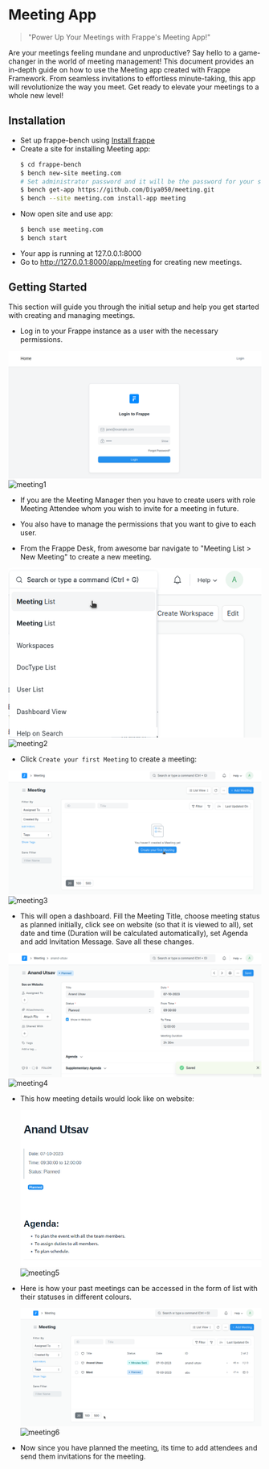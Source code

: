 # Meeting App

>"Power Up Your Meetings with Frappe's Meeting App!"

Are your meetings feeling mundane and unproductive? Say hello to a game-changer in the world of meeting management! This document provides an in-depth guide on how to use the Meeting app created with Frappe Framework. From seamless invitations to effortless minute-taking, this app will revolutionize the way you meet. Get ready to elevate your meetings to a whole new level!

## Installation

- Set up frappe-bench using [Install frappe](https://github.com/D-codE-Hub/Frappe-ERPNext-Version-14--in-Ubuntu-22.04-LTS)
- Create a site for installing Meeting app:
  ```bash
  $ cd frappe-bench
  $ bench new-site meeting.com
  # Set administrator password and it will be the password for your site with username "administrator"
  $ bench get-app https://github.com/Diya050/meeting.git
  $ bench --site meeting.com install-app meeting
  ```
- Now open site and use app:
  ```bash
  $ bench use meeting.com
  $ bench start
  ```
- Your app is running at 127.0.0.1:8000
- Go to http://127.0.0.1:8000/app/meeting for creating new meetings.

## Getting Started

This section will guide you through the initial setup and help you get started with creating and managing meetings.

- Log in to your Frappe instance as a user with the necessary permissions.
 
![login_page](meeting/images/meeting1.png)![meeting1](https://github.com/Diya050/meeting/assets/124448340/1a7402f1-8dfa-4a24-af51-6e759981ff04)

  
- If you are the Meeting Manager then you have to create users with role Meeting Attendee whom you wish to invite for a meeting in future.
  
- You also have to manage the permissions that you want to give to each user.

- From the Frappe Desk, from awesome bar navigate to "Meeting List > New Meeting" to create a new meeting.

![awesome_bar](meeting/images/meeting2.png)![meeting2](https://github.com/Diya050/meeting/assets/124448340/563d840c-efe4-4b5b-8ae3-717c7ccf4f1d)

- Click `Create your first Meeting` to create a meeting:

![create_meetings](meeting/images/meeting3.png)![meeting3](https://github.com/Diya050/meeting/assets/124448340/eeec4441-76bb-4212-82a1-720bc38202b4)

- This will open a dashboard. Fill the Meeting Title, choose meeting status as planned initially, click see on website (so that it is viewed to all), set date and time (Duration will be calculated automatically), set Agenda and add Invitation Message. Save all these changes.

![meeting_details](meeting/images/meeting4.png)![meeting4](https://github.com/Diya050/meeting/assets/124448340/fbb2acca-2b30-4627-9a37-2e4268544976)

- This how meeting details would look like on website:

  ![website_view](meeting/images/meeting5.png)![meeting5](https://github.com/Diya050/meeting/assets/124448340/e8c5b41c-7949-44fb-89c2-de4e38462a27)

- Here is how your past meetings can be accessed in the form of list with their statuses in different colours.

  ![meetings_list](meeting/images/meeting6.png)![meeting6](https://github.com/Diya050/meeting/assets/124448340/a77afa69-fada-4f93-86eb-22783caf9444)

- Now since you have planned the meeting, its time to add attendees and send them invitations for the meeting.
  
